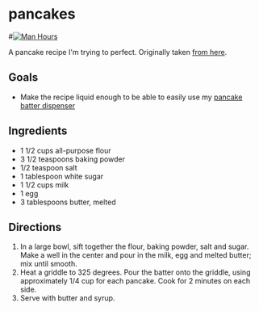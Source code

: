# pancakes

#[![Man Hours](https://img.shields.io/endpoint?url=https%3A%2F%2Fjessemillar-man-hours.herokuapp.com%2Fhours%3Frepo%3Dhttps%3A%2F%2Fgithub.com%2Fjessemillar%2Fpancakes.git)](https://github.com/jessemillar/man-hours)

A pancake recipe I'm trying to perfect. Originally taken [from here](https://www.allrecipes.com/recipe/21014/good-old-fashioned-pancakes/).

## Goals

- Make the recipe liquid enough to be able to easily use my [pancake batter dispenser](https://www.google.com/url?sa=t&rct=j&q=&esrc=s&source=web&cd=31&ved=2ahUKEwjB1rDQ9PnnAhWpHjQIHY5pCykQFjAeegQIAxAB&url=https%3A%2F%2Fwww.amazon.com%2FPancake-Cupcake-Batter-Dispenser-KPKitchen%2Fdp%2FB00R48FNTE&usg=AOvVaw0rVHbNiQsagxs5F0kDy-Mt)

## Ingredients

- 1 1/2 cups all-purpose flour
- 3 1/2 teaspoons baking powder
- 1/2 teaspoon salt
- 1 tablespoon white sugar
- 1 1/2 cups milk
- 1 egg
- 3 tablespoons butter, melted

## Directions

1. In a large bowl, sift together the flour, baking powder, salt and sugar. Make a well in the center and pour in the milk, egg and melted butter; mix until smooth.
1. Heat a griddle to 325 degrees. Pour the batter onto the griddle, using approximately 1/4 cup for each pancake. Cook for 2 minutes on each side.
1. Serve with butter and syrup.
